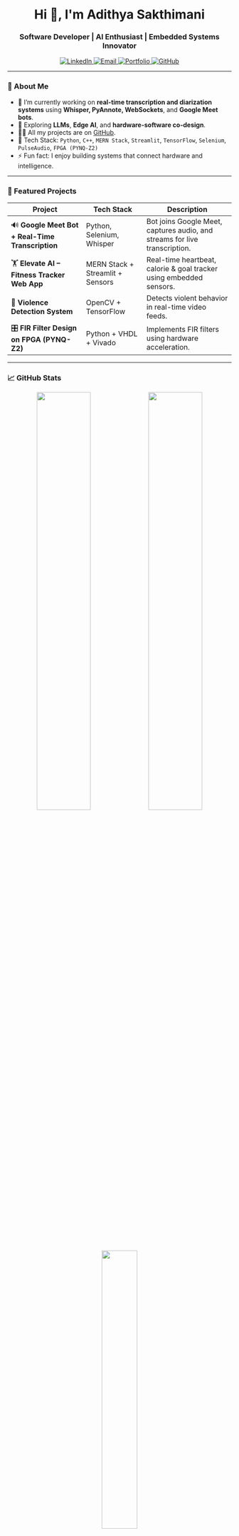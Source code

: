 <h1 align="center">Hi 👋, I'm Adithya Sakthimani</h1>
<h3 align="center">Software Developer | AI Enthusiast | Embedded Systems Innovator</h3>

<p align="center">
  <a href="https://www.linkedin.com/in/adithya-sakthimani-0459a7281/" target="_blank">
    <img alt="LinkedIn" src="https://img.shields.io/badge/LinkedIn-%230077B5.svg?style=for-the-badge&logo=linkedin&logoColor=white" />
  </a>
  <a href="mailto:adithyasakthimani@gmail.com">
    <img alt="Email" src="https://img.shields.io/badge/Email-D14836?style=for-the-badge&logo=gmail&logoColor=white" />
  </a>
  <a href="https://adithyasakthimani.vercel.app" target="_blank">
    <img alt="Portfolio" src="https://img.shields.io/badge/Portfolio-000?style=for-the-badge&logo=vercel&logoColor=white" />
  </a>
  <a href="https://github.com/AdithyaSakthimani">
    <img alt="GitHub" src="https://img.shields.io/github/followers/AdithyaSakthimani?label=Follow&style=for-the-badge" />
  </a>
</p>

---

### 🧠 About Me

- 🔭 I’m currently working on **real-time transcription and diarization systems** using **Whisper, PyAnnote, WebSockets**, and **Google Meet bots**.
- 🌱 Exploring **LLMs**, **Edge AI**, and **hardware-software co-design**.
- 👨‍💻 All my projects are on [GitHub](https://github.com/AdithyaSakthimani).
- 🧰 Tech Stack: `Python`, `C++`, `MERN Stack`, `Streamlit`, `TensorFlow`, `Selenium`, `PulseAudio`, `FPGA (PYNQ-Z2)`
- ⚡ Fun fact: I enjoy building systems that connect hardware and intelligence.

---

### 🚀 Featured Projects

| Project | Tech Stack | Description |
|--------|------------|-------------|
| 🔊 **Google Meet Bot + Real-Time Transcription** | Python, Selenium, Whisper | Bot joins Google Meet, captures audio, and streams for live transcription. |
| 🏋️ **Elevate AI – Fitness Tracker Web App** | MERN Stack + Streamlit + Sensors | Real-time heartbeat, calorie & goal tracker using embedded sensors. |
| 🧠 **Violence Detection System** | OpenCV + TensorFlow | Detects violent behavior in real-time video feeds. |
| 🎛️ **FIR Filter Design on FPGA (PYNQ-Z2)** | Python + VHDL + Vivado | Implements FIR filters using hardware acceleration. |

---

### 📈 GitHub Stats

<p align="center">
  <img src="https://github-readme-stats.vercel.app/api?username=AdithyaSakthimani&show_icons=true&theme=radical" width="49%" />
  <img src="https://streak-stats.demolab.com/?user=AdithyaSakthimani&theme=radical" width="49%" />
</p>
<p align="center">
  <img src="https://github-readme-stats.vercel.app/api/top-langs/?username=AdithyaSakthimani&layout=compact&theme=radical" width="40%" />
</p>

---

### 🛠️ Tools & Technologies

<p align="center">
  <img src="https://skillicons.dev/icons?i=python,cpp,js,react,nodejs,mongodb,html,css,linux,git,vscode,arduino,aws" />
</p>


---

### 📫 Let's Connect

Want to collaborate or brainstorm ideas together?  
📬 Reach me at **[adithyasakthimani@gmail.com](mailto:adithyasakthimani@gmail.com)**  
🌐 Visit: [adithyasakthimani.vercel.app](https://adithyasakthimani.vercel.app)

---

_✨ Keep Building. Keep Learning._
